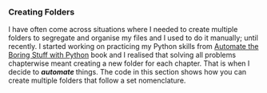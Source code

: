 ### Creating Folders
I have often come across situations where I needed to create multiple folders to segregate and organise my files and I used to do it manually; until recently. I started working on practicing my Python skills from <a href = "https://automatetheboringstuff.com/"> Automate the Boring Stuff with Python</a> book and I realised that solving all problems chapterwise meant creating a new folder for each chapter. That is when I decide to <i><b> automate </b></i> things. The code in this section shows how you can create multiple folders that follow a set nomenclature.
